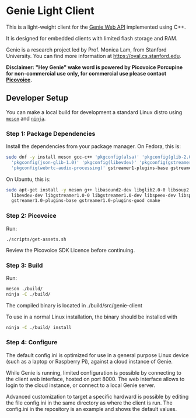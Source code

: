 # Genie Light Client

This is a light-weight client for the [Genie Web API](https://wiki.genie.stanford.edu/api-references/web-almond) implemented using C++.

It is designed for embedded clients with limited flash storage and RAM.

Genie is a research project led by Prof. Monica Lam, from Stanford University.
You can find more information at <https://oval.cs.stanford.edu>.

__Disclaimer: "Hey Genie" wake word is powered by Picovoice Porcupine for non-commercial use only, for commercial use please contact [Picovoice](https://picovoice.ai/).__

## Developer Setup

You can make a local build for development a standard Linux distro using [`meson`](https://mesonbuild.com) and [`ninja`](https://ninja-build.org/).

### Step 1: Package Dependencies

Install the dependencies from your package manager. On Fedora, this is:
```bash
sudo dnf -y install meson gcc-c++ 'pkgconfig(alsa)' 'pkgconfig(glib-2.0)' 'pkgconfig(libsoup-2.4)' \
  'pkgconfig(json-glib-1.0)' 'pkgconfig(libevdev)' 'pkgconfig(gstreamer-1.0)' 'pkgconfig(speex)' 'pkgconfig(speexdsp)' \
  'pkgconfig(webrtc-audio-processing)' gstreamer1-plugins-base gstreamer1-plugins-good cmake 
```

On Ubuntu, this is:
```bash
sudo apt-get install -y meson g++ libasound2-dev libglib2.0-0 libsoup2.4 libjson-glib-dev \
  libevdev-dev libgstreamer1.0-0 libgstreamer1.0-dev libspeex-dev libspeexdsp-dev libwebrtc-audio-processing-dev \
  gstreamer1.0-plugins-base gstreamer1.0-plugins-good cmake
```


### Step 2: Picovoice

Run:
```
./scripts/get-assets.sh
```

Review the Picovoice SDK Licence before continuing.

### Step 3: Build

Run:
```bash
meson ./build/
ninja -C ./build/
```

The compiled binary is located in ./build/src/genie-client

To use in a normal Linux installation, the binary should be installed with
```bash
ninja -C ./build/ install
```

### Step 4: Configure

The default config.ini is optimized for use in a general purpose Linux device (such as a laptop or Raspberry Pi), against
a cloud instance of Genie.

While Genie is running, limited configuration is possible by connecting to the client web interface, hosted on port 8000.
The web interface allows to login to the cloud instance, or connect to a local Genie server.

Advanced customization to target a specific hardward is possible by editing the file config.ini
in the same directory as where the client is run. The config.ini in the repository is an example and shows the default
values.
